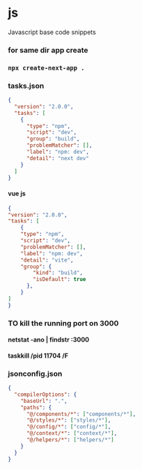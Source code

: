 # js
Javascript base code snippets

### for same dir app create
### `npx create-next-app .`


### tasks.json

```json
{
  "version": "2.0.0",
  "tasks": [
    {
      "type": "npm",
      "script": "dev",
      "group": "build",
      "problemMatcher": [],
      "label": "npm: dev",
      "detail": "next dev"
    }
  ]
}
```

#### vue js
```json
{
"version": "2.0.0",
"tasks": [
	{
	"type": "npm",
	"script": "dev",
	"problemMatcher": [],
	"label": "npm: dev",
	"detail": "vite",
	"group": {
		"kind": "build",
		"isDefault": true
	  },
	}
]
}

```

### TO kill the running port on 3000
#### netstat -ano | findstr :3000
#### taskkill /pid 11704 /F



### jsonconfig.json
```json
{
  "compilerOptions": {
    "baseUrl": ".",
    "paths": {
      "@/components/*": ["components/*"],
      "@/styles/*": ["styles/*"],
      "@/config/*": ["config/*"],
      "@/context/*": ["context/*"],
      "@/helpers/*": ["helpers/*"]
    }
  }
}

```
